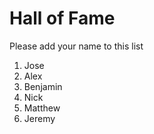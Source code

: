# Hall of Fame
Please add your name to this list

1. Jose
2. Alex
3. Benjamin
4. Nick
5. Matthew
6. Jeremy
